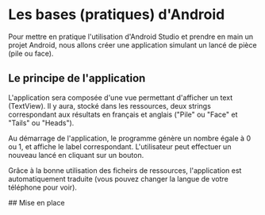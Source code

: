 # Les bases (pratiques) d'Android

Pour mettre en pratique l'utilisation d'Android Studio et prendre
en main un projet Android, nous allons créer une application simulant
un lancé de pièce (pile ou face).

## Le principe de l'application

L'application sera composée d'une vue permettant d'afficher un text (TextView).
Il y aura, stocké dans les ressources, deux strings correspondant aux résultats
en français et anglais ("Pile" ou "Face" et "Tails" ou "Heads").

Au démarrage de l'application, le programme génère un nombre égale à 0 ou 1, et
affiche le label correspondant. L'utilisateur peut effectuer un nouveau lancé en cliquant sur un bouton.

Grâce à la bonne utilisation des ficheirs de ressources, l'application est
automatiquement traduite (vous pouvez changer la langue de votre téléphone pour voir).

## Mise en place
